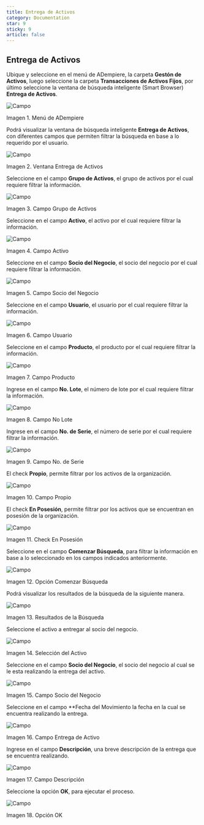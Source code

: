 ```yaml
---
title: Entrega de Activos
category: Documentation
star: 9
sticky: 9
article: false
---
```


## Entrega de Activos

Ubique y seleccione en el menú de ADempiere, la carpeta **Gestón de Activos**, luego seleccione la carpeta **Transacciones de Activos Fijos**, por último seleccione la ventana de búsqueda inteligente (Smart Browser) **Entrega de Activos**.

![Campo](/assets/img/docs/asset-management/ena-asset-image1.png)

Imagen 1. Menú de ADempiere

Podrá visualizar la ventana de búsqueda inteligente **Entrega de Activos**, con diferentes campos que permiten filtrar la búsqueda en base a lo requerido por el usuario.

![Campo](/assets/img/docs/asset-management/ena-asset-image2.png)

Imagen 2. Ventana Entrega de Activos

Seleccione en el campo **Grupo de Activos**, el grupo de activos por el cual requiere filtrar la información.

![Campo](/assets/img/docs/asset-management/ena-asset-image3.png)

Imagen 3. Campo Grupo de Activos

Seleccione en el campo **Activo**, el activo por el cual requiere filtrar la información.

![Campo](/assets/img/docs/asset-management/ena-asset-image4.png)

Imagen 4. Campo Activo

Seleccione en el campo **Socio del Negocio**, el socio del negocio por el cual requiere filtrar la información.

![Campo](/assets/img/docs/asset-management/ena-asset-image5.png)

Imagen 5. Campo Socio del Negocio

Seleccione en el campo **Usuario**, el usuario por el cual requiere filtrar la información.

![Campo](/assets/img/docs/asset-management/ena-asset-image6.png)

Imagen 6. Campo Usuario

Seleccione en el campo **Producto**, el producto por el cual requiere filtrar la información.

![Campo](/assets/img/docs/asset-management/ena-asset-image7.png)

Imagen 7. Campo Producto

Ingrese en el campo **No. Lote**, el número de lote por el cual requiere filtrar la información.

![Campo](/assets/img/docs/asset-management/ena-asset-image8.png)

Imagen 8. Campo No Lote

Ingrese en el campo **No. de Serie**, el número de serie por el cual requiere filtrar la información.

![Campo](/assets/img/docs/asset-management/ena-asset-image9.png)

Imagen 9. Campo No. de Serie

El check **Propio**, permite filtrar por los activos de la organización.

![Campo](/assets/img/docs/asset-management/ena-asset-image10.png)

Imagen 10. Campo Propio

El check **En Posesión**, permite filtrar por los activos que se encuentran en posesión de la organización.

![Campo](/assets/img/docs/asset-management/ena-asset-image11.png)

Imagen 11. Check En Posesión

Seleccione en el campo **Comenzar Búsqueda**, para filtrar la información en base a lo seleccionado en los campos indicados anteriormente.

![Campo](/assets/img/docs/asset-management/ena-asset-image12.png)

Imagen 12. Opción Comenzar Búsqueda

Podrá visualizar los resultados de la búsqueda de la siguiente manera.

![Campo](/assets/img/docs/asset-management/ena-asset-image13.png)

Imagen 13. Resultados de la Búsqueda

Seleccione el activo a entregar al socio del negocio.

![Campo](/assets/img/docs/asset-management/ena-asset-image14.png)

Imagen 14. Selección del Activo

Seleccione en el campo **Socio del Negocio**, el socio del negocio al cual se le esta realizando la entrega del activo.

![Campo](/assets/img/docs/asset-management/ena-asset-image15.png)

Imagen 15. Campo Socio del Negocio

Seleccione en el campo **Fecha del Movimiento la fecha en la cual se encuentra realizando la entrega.

![Campo](/assets/img/docs/asset-management/ena-asset-image16.png)

Imagen 16. Campo Entrega de Activo

Ingrese en el campo **Descripción**, una breve descripción de la entrega que se encuentra realizando.

![Campo](/assets/img/docs/asset-management/ena-asset-image17.png)

Imagen 17. Campo Descripción

Seleccione la opción **OK**, para ejecutar el proceso.

![Campo](/assets/img/docs/asset-management/ena-asset-image18.png)

Imagen 18. Opción OK